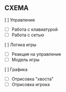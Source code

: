 СХЕМА
---

 [ ] Управление
  - [ ] Работа с клавиатурой
  - [ ] Работа с сетью

 [ ] Логика игры
  -  [ ] Реакция на управление
  -  [ ] Модель игры

 [ ] Графика
  -  [ ] Отрисовка "хвоста"
  -  [ ] Отрисовка игрока
